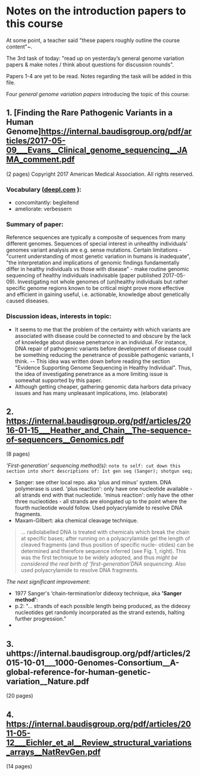 # Notes on the introduction papers to this course

At some point, a teacher said "these papers roughly outline the course content"~.

The 3rd task of today: "read up on yesterday’s general genome variation papers & make notes / think about questions for discussion rounds".

Papers 1-4 are yet to be read. Notes regarding the task will be added in this file.

Four _general genome variation papers_ introducing the topic of this course:

## 1. [Finding the Rare Pathogenic Variants in a Human Genome]https://internal.baudisgroup.org/pdf/articles/2017-05-09___Evans__Clinical_genome_sequencing__JAMA_comment.pdf
(2 pages) Copyright 2017 American Medical Association. All rights reserved.

### Vocabulary ([deepl.com](https://www.deepl.com/translator#en/de/concomitantly%0Aameliorate) ):
- concomitantly: begleitend
- ameliorate: verbessern

### Summary of paper:
Reference sequences are typically a composite of sequences from many different genomes. Sequences of special interest in unhealthy individuals' genomes variant analysis are e.g. sense mutations.
Certain limitations - "current understanding of most genetic variation in humans is inadequate", "the interpretation and implications of genomic findings fundamentally differ in healthy individuals vs those with disease" - make routine genomic sequencing of healthy individuals inadvisable (paper published 2017-05-09).
Investigating not whole genomes of (un)healthy individuals but rather specific genome regions known to be critical  might prove more effective and efficient in gaining useful, i.e. actionable, knowledge about genetically caused diseases.

### Discussion ideas, interests in topic:
- It seems to me that the problem of the certainty with which variants are associated with disease could be connected to and obscure by the lack of knowledge about disease penetrance in an individual. For instance, DNA repair of pathogenic variants before development of disease could be something reducing the penetrance of possible pathogenic variants, I think.
-- This idea was written down before reading the section "Evidence Supporting Genome Sequencing in Healthy Individual". Thus, the idea of investigating penetrance as a more limiting issue is somewhat supported by this paper.
- Although getting cheaper, gathering genomic data harbors data privacy issues and has many unpleasant implications, imo. (elaborate)

## 2. https://internal.baudisgroup.org/pdf/articles/2016-01-15___Heather_and_Chain__The-sequence-of-sequencers__Genomics.pdf 
(8 pages)

_'First-generation' sequencing method(s)_:
`note to self: cut down this section into short descriptions of: 1st gen seq (Sanger); shotgun seq;`

- Sanger: see other local repo. aka 'plus and minus' system. DNA polymerase is used. 'plus reaction': only have one nucleotide available - all strands end with that nucleotide. 'minus reaction': only have the other three nucleotides - all strands are elongated up to the point where the fourth nucleotide would follow.
Used polyacrylamide to resolve DNA fragments.
- Maxam-Gilbert: aka chemical cleavage technique.
> ... radiolabelled DNA is treated with chemicals which break the chain at specific bases; after running on a polyacrylamide gel the length of cleaved fragments (and thus position of specific nucle- otides) can be determined and therefore sequence inferred (see Fig. 1, right). This was the first technique to be widely adopted, and thus _might be considered the real birth of ‘first-generation’DNA sequencing_.
Also used polyacrylamide to resolve DNA fragments.

_The next significant improvement_:
-  1977 Sanger's ‘chain-termination’or dideoxy technique, aka **'Sanger method'**:
  - p.2: "... strands of each possible length being produced, as the dideoxy nucleotides get randomly incorporated as the strand extends, halting further progression."
  - 

## 3. uhttps://internal.baudisgroup.org/pdf/articles/2015-10-01___1000-Genomes-Consortium__A-global-reference-for-human-genetic-variation__Nature.pdf
(20 pages)

## 4. https://internal.baudisgroup.org/pdf/articles/2011-05-12___Eichler_et_al__Review_structural_variations_arrays__NatRevGen.pdf
(14 pages)
